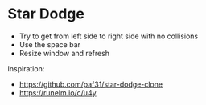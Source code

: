 # Star Dodge

* Try to get from left side to right side with no collisions
* Use the space bar
* Resize window and refresh

Inspiration:
* https://github.com/paf31/star-dodge-clone
* https://runelm.io/c/u4y
